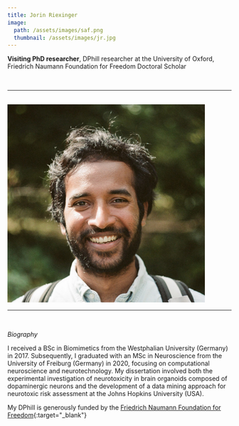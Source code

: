 ```yaml
---
title: Jorin Riexinger
image: 
  path: /assets/images/saf.png 
  thumbnail: /assets/images/jr.jpg
---
```


**Visiting PhD researcher**, DPhill researcher at the University of Oxford, Friedrich Naumann Foundation for Freedom Doctoral Scholar

<br>

***

<br>


<img src ="/assets/images/rkk.jpg" width="444" heigth="444">


<br>

***

<br>


*Biography*

I received a BSc in Biomimetics from the Westphalian University (Germany) in 2017. Subsequently, I graduated with an MSc in Neuroscience from the University of Freiburg (Germany) in 2020, focusing on computational neuroscience and neurotechnology. My dissertation involved both the experimental investigation of neurotoxicity in brain organoids composed of dopaminergic neurons and the development of a data mining approach for neurotoxic risk assessment at the Johns Hopkins University (USA).

My DPhill is generously funded by the [Friedrich Naumann Foundation for Freedom](https://www.freiheit.org/de){:target="_blank"}

